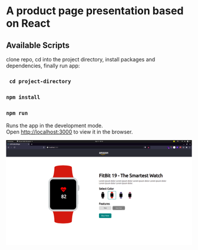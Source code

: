 # A product page presentation based on React

## Available Scripts

clone repo, cd into the project directory, install packages and dependencies, finally run app:

### ` cd project-directory`
### `npm install`
### `npm run`


Runs the app in the development mode.\
Open [http://localhost:3000](http://localhost:3000) to view it in the browser.

![alt text](https://github.com/GeoffreyWN/v2-product-page/blob/main/public/v2-product-page.png?raw=true)

